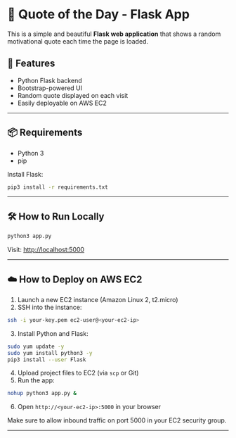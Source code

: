 # 🌟 Quote of the Day - Flask App

This is a simple and beautiful **Flask web application** that shows a random motivational quote each time the page is loaded.

## 🚀 Features

- Python Flask backend
- Bootstrap-powered UI
- Random quote displayed on each visit
- Easily deployable on AWS EC2

---

## 📦 Requirements

- Python 3
- pip

Install Flask:

```bash
pip3 install -r requirements.txt
```

---

## 🛠️ How to Run Locally

```bash
python3 app.py
```

Visit: [http://localhost:5000](http://localhost:5000)

---

## ☁️ How to Deploy on AWS EC2

1. Launch a new EC2 instance (Amazon Linux 2, t2.micro)
2. SSH into the instance:

```bash
ssh -i your-key.pem ec2-user@<your-ec2-ip>
```

3. Install Python and Flask:

```bash
sudo yum update -y
sudo yum install python3 -y
pip3 install --user Flask
```

4. Upload project files to EC2 (via `scp` or Git)
5. Run the app:

```bash
nohup python3 app.py &
```

6. Open `http://<your-ec2-ip>:5000` in your browser

Make sure to allow inbound traffic on port 5000 in your EC2 security group.

---
